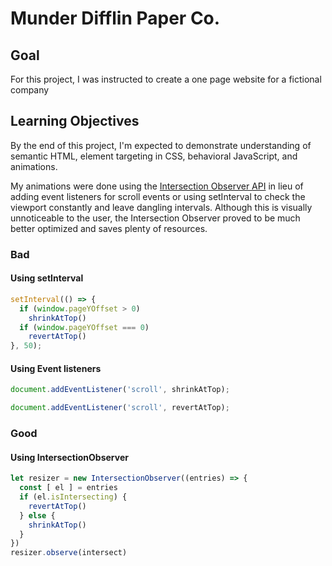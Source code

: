 # Munder Difflin Paper Co.

## Goal
For this project, I was instructed to create a one page website for a fictional company

## Learning Objectives
By the end of this project, I'm expected to demonstrate understanding of semantic HTML, element targeting in CSS, behavioral JavaScript, and animations.

My animations were done using the [Intersection Observer API](https://developer.mozilla.org/en-US/docs/Web/API/Intersection_Observer_API) in lieu of adding event listeners for scroll events or using setInterval to check the viewport constantly and leave dangling intervals. Although this is visually unnoticeable to the user, the Intersection Observer proved to be much better optimized and saves plenty of resources.

### Bad
#### Using setInterval
```javascript
setInterval(() => {
  if (window.pageYOffset > 0)
    shrinkAtTop()
  if (window.pageYOffset === 0)
    revertAtTop()
}, 50);
```
#### Using Event listeners
```JavaScript
document.addEventListener('scroll', shrinkAtTop);

document.addEventListener('scroll', revertAtTop);
```
### Good
#### Using IntersectionObserver
```javascript
let resizer = new IntersectionObserver((entries) => {
  const [ el ] = entries
  if (el.isIntersecting) {
    revertAtTop()
  } else {
    shrinkAtTop()
  }
})
resizer.observe(intersect)
```
